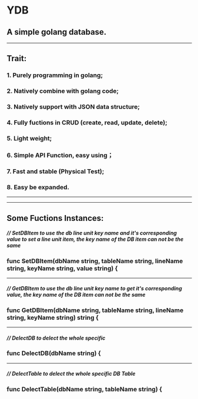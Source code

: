 # YDB 
## A simple golang database.
***
## Trait:
### 1. Purely programming in golang;
### 2. Natively combine with golang code;
### 3. Natively support with JSON data structure;
### 4. Fully fuctions in CRUD (create, read, update, delete);
### 5. Light weight;
### 6. Simple API Function, easy using；
### 7. Fast and stable (Physical Test);
### 8. Easy be expanded.

***
***
## Some Fuctions Instances:
##### // SetDBItem to use the db line unit key name and it's corresponding value to set a line unit item, the key name of the DB item can not be the same
### func SetDBItem(dbName string, tableName string, lineName string, keyName string, value string) {
***
##### // GetDBItem to use the db line unit key name to get it's corresponding value, the key name of the DB item can not be the same
### func GetDBItem(dbName string, tableName string, lineName string, keyName string) string {
***
##### // DelectDB to delect the whole specific
### func DelectDB(dbName string) {
*** 
##### // DelectTable to delect the whole specific DB Table
### func DelectTable(dbName string, tableName string) {



